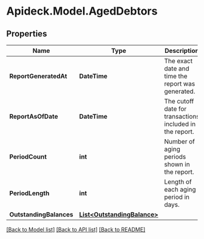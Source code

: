 # Apideck.Model.AgedDebtors

## Properties

Name | Type | Description | Notes
------------ | ------------- | ------------- | -------------
**ReportGeneratedAt** | **DateTime** | The exact date and time the report was generated. | [optional] 
**ReportAsOfDate** | **DateTime** | The cutoff date for transactions included in the report. | [optional] 
**PeriodCount** | **int** | Number of aging periods shown in the report. | [optional] [default to 4]
**PeriodLength** | **int** | Length of each aging period in days. | [optional] [default to 30]
**OutstandingBalances** | [**List&lt;OutstandingBalance&gt;**](OutstandingBalance.md) |  | [optional] 

[[Back to Model list]](../README.md#documentation-for-models) [[Back to API list]](../README.md#documentation-for-api-endpoints) [[Back to README]](../README.md)

